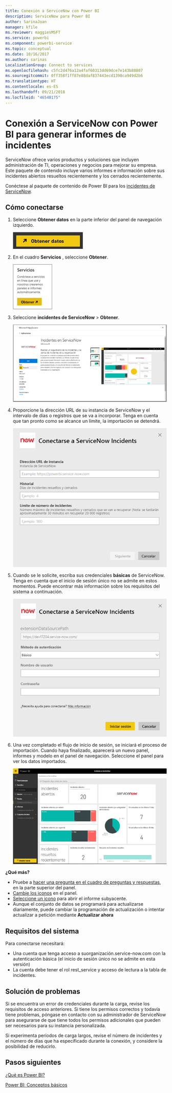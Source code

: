 ```yaml
---
title: Conexión a ServiceNow con Power BI
description: ServiceNow para Power BI
author: SarinaJoan
manager: kfile
ms.reviewer: maggiesMSFT
ms.service: powerbi
ms.component: powerbi-service
ms.topic: conceptual
ms.date: 10/16/2017
ms.author: sarinas
LocalizationGroup: Connect to services
ms.openlocfilehash: c5fc2d476a12a4faf60313dd69dce7e143b88807
ms.sourcegitcommit: 0ff358f1ff87e88daf837443ecd1398ca949d2b6
ms.translationtype: HT
ms.contentlocale: es-ES
ms.lasthandoff: 09/21/2018
ms.locfileid: "46548175"
---
```

# <a name="connect-to-servicenow-with-power-bi-for-incident-reporting"></a>Conexión a ServiceNow con Power BI para generar informes de incidentes
ServiceNow ofrece varios productos y soluciones que incluyen administración de TI, operaciones y negocios para mejorar su empresa. Este paquete de contenido incluye varios informes e información sobre sus incidentes abiertos resueltos recientemente y los cerrados recientemente.  

Conéctese al paquete de contenido de Power BI para los [incidentes de ServiceNow](https://app.powerbi.com/getdata/services/servicenow).

## <a name="how-to-connect"></a>Cómo conectarse
1. Seleccione **Obtener datos** en la parte inferior del panel de navegación izquierdo.
   
   ![](media/service-connect-to-servicenow/pbi_getdata.png) 
2. En el cuadro **Servicios** , seleccione **Obtener**.
   
   ![](media/service-connect-to-servicenow/pbi_getservices.png) 
3. Seleccione **incidentes de ServiceNow** \> **Obtener**.
   
   ![](media/service-connect-to-servicenow/connect.png)
4. Proporcione la dirección URL de su instancia de ServiceNow y el intervalo de días o registros que se va a incorporar. Tenga en cuenta que tan pronto como se alcance un límite, la importación se detendrá.
   
   ![](media/service-connect-to-servicenow/params.png)
5. Cuando se le solicite, escriba sus credenciales **básicas** de ServiceNow. Tenga en cuenta que el inicio de sesión único no se admite en estos momentos. Puede encontrar más información sobre los requisitos del sistema a continuación.
   
   ![](media/service-connect-to-servicenow/creds.png)
6. Una vez completado el flujo de inicio de sesión, se iniciará el proceso de importación. Cuando haya finalizado, aparecerá un nuevo panel, informes y modelo en el panel de navegación. Seleccione el panel para ver los datos importados.
   
    ![](media/service-connect-to-servicenow/dashboard.png)

**¿Qué más?**

* Pruebe a [hacer una pregunta en el cuadro de preguntas y respuestas](consumer/end-user-q-and-a.md), en la parte superior del panel.
* [Cambie los iconos](service-dashboard-edit-tile.md) en el panel.
* [Seleccione un icono](consumer/end-user-tiles.md) para abrir el informe subyacente.
* Aunque el conjunto de datos se programará para actualizarse diariamente, puede cambiar la programación de actualización o intentar actualizar a petición mediante **Actualizar ahora**

## <a name="system-requirements"></a>Requisitos del sistema
Para conectarse necesitará:  

* Una cuenta que tenga acceso a suorganización.service-now.com con la autenticación básica (el inicio de sesión único no se admite en esta versión)  
* La cuenta debe tener el rol rest_service y acceso de lectura a la tabla de incidentes.  

## <a name="troubleshooting"></a>Solución de problemas
Si se encuentra un error de credenciales durante la carga, revise los requisitos de acceso anteriores. Si tiene los permisos correctos y todavía tiene problemas, póngase en contacto con su administrador de ServiceNow para asegurarse de que tiene todos los permisos adicionales que pueden ser necesarios para su instancia personalizada.

Si experimenta períodos de carga largos, revise el número de incidentes y el número de días que ha especificado durante la conexión, y considere la posibilidad de reducirlo.

## <a name="next-steps"></a>Pasos siguientes
[¿Qué es Power BI?](power-bi-overview.md)

[Power BI: Conceptos básicos](consumer/end-user-basic-concepts.md)

